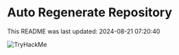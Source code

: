 # Auto Regenerate Repository

This README was last updated: 2024-08-21 07:20:40

 ![TryHackMe](https://tryhackme.com/badge/533634)